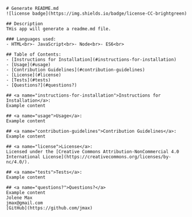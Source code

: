 
    # Generate README.md
    ![license badge](https://img.shields.io/badge/license-CC-brightgreen)

    ## Description
    THis app will generate a readme.md file.

    ### Languages used:
    - HTML<br>- JavaScript<br>- Node<br>- ES6<br>

    ## Table of Contents:
    - [Instructions for Installation](#instructions-for-installation)
    - [Usage](#usage)
    - [Contribution Guidelines](#contribution-guidelines)
    - [License](#license)
    - [Tests](#tests)
    - [Questions?](#questions?)

    ## <a name="instructions-for-installation">Instructions for Installation</a>:
    Example content

    ## <a name="usage">Usage</a>:
    Example content
    
    ## <a name="contribution-guidelines">Contribution Guidelines</a>:
    Example content

    ## <a name="license">License</a>:
    Licensed under the [Creative Commons Attribution-NonCommercial 4.0 International License](https://creativecommons.org/licenses/by-nc/4.0/).

    ## <a name="tests">Tests</a>:
    Example content

    ## <a name="questions?">Questions?</a>
    Example content
    Jolene Max
    jmax@gmail.com
    [GitHub](https://github.com/jmax)
    